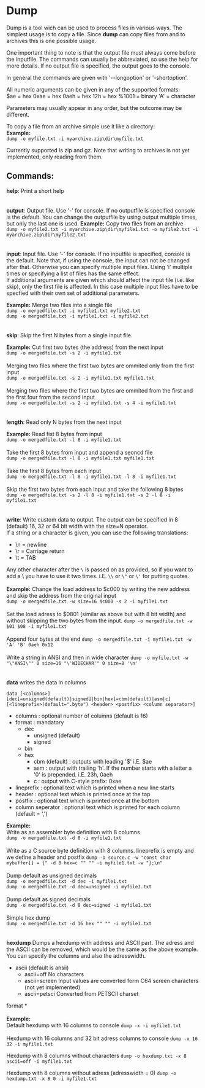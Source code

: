 # Dump

Dump is a tool wich can be used to process files in various ways. The simplest usage is to copy a file.
Since **dump** can copy files from and to archives this is one possible usage.

One important thing to note is that the output file must always come before the inputfile. The commands can usually be abbreviated, so use the help for more details. If no output file is specified, the output goes to the console.

In general the commands are given with '--longoption' or '-shortoption'.

All numeric arguments can be given in any of the supported formats:  
$ae = hex
0xae = hex
0aeh = hex
12h = hex
%1001 = binary
'A' = character

Parameters may usually appear in any order, but the outcome may be different.

To copy a file from an archive simple use it like a directory:  
**Example:**  
```dump -o myfile.txt -i myarchive.zip\dir\myfile.txt```

Currently supported is zip and gz.
Note that writing to archives is not yet implemented, only reading from them.

## Commands:  

**help**: Print a short help
<br>
<br>
<br>
**output**: Output file. Use '-' for console. If no outputfile is specified console is the default. You can change the outputfile by using output multiple times, but only the last one is used.
**Example:**  Copy two files from an archive  
```dump -o myfile2.txt -i myarchive.zip\dir\myfile1.txt -o myfile2.txt -i myarchive.zip\dir\myfile2.txt```
<br>
<br>
<br>
**input**: Input file. Use '-' for console. If no inputfile is specified, console is the default. Note that, if using the console, the input can not be changed after that. Otherwise you can specify multiple input files. Using 'i' multiple times or specifying a list of files has the same effect.  
If additional arguments are given which should affect the input file (i.e. like skip), only the first file is affected. In this case multiple input files have to be specfied with their own set of additional parameters.

**Example:**  Merge two files into a single file  
```dump -o mergedfile.txt -i myfile1.txt myfile2.txt```  
```dump -o mergedfile.txt -i myfile1.txt -i myfile2.txt```  
<br>
<br>
**skip**: Skip the first N bytes from a single input file.

**Example:**  Cut first two bytes (the address) from the next input  
```dump -o mergedfile.txt -s 2 -i myfile1.txt```  
<br>
Merging two files where the first two bytes are ommited only from the first input  
```dump -o mergedfile.txt -s 2 -i myfile1.txt myfile1.txt```  
<br>
Merging two files where the first two bytes are ommited from the first and the first four from the second input  
```dump -o mergedfile.txt -s 2 -i myfile1.txt -s 4 -i myfile1.txt```  
<br>
<br>
**length**: Read only N bytes from the next input

**Example:**  Read fist 8 bytes from input  
```dump -o mergedfile.txt -l 8 -i myfile1.txt```  
<br>
Take the first 8 bytes from input and append a seoncd file  
```dump -o mergedfile.txt -l 8 -i myfile1.txt myfile1.txt```  
<br>
Take the first 8 bytes from each input  
```dump -o mergedfile.txt -l 8 -i myfile1.txt -l 8 -i myfile1.txt```  
<br>
Skip the first two bytes from each input and take the following 8 bytes  
```dump -o mergedfile.txt -s 2 -l 8 -i myfile1.txt -s 2 -l 8 -i myfile1.txt```  
<br>
<br>
**write**: Write custom data to output. The output can be specified in 8 (default)
16, 32 or 64 bit width with the size=N operator.  
If a string or a character is given, you can use the following translations:  
* \n = newline
* \r = Carriage return
* \t = TAB

Any other character after the ```\``` is passed on as provided, so if you want to add a \ you
have to use it two times. i.E. ```\\``` or ```\"``` or ```\'``` for putting quotes.
<br>
<br>
**Example:**  Change the load address to $c000 by writing the new address and skip the address from the original input  
```dump -o mergedfile.txt -w size=16 $c000 -s 2 -i myfile1.txt```  
<br>
Set the load adress to $0801 (similar as above but with 8 bit width) and without skipping the two bytes from the input.
```dump -o mergedfile.txt -w $01 $08 -i myfile1.txt```  
<br>
Append four bytes at the end 
```dump -o mergedfile.txt -i myfile1.txt -w 'A' 'B' 0aeh 0x12```  
<br>
Write a string in ANSI and then in wide character
```dump -o myfile.txt -w "\"ANSI\"" 0 size=16 "\'WIDECHAR'" 0 size=8 '\n'```  
<br>
<br>
**data** writes the data in columns  

```data [<columns>] [dec[=unsigned(default)|signed]|bin|hex[=cbm(default)|asm|c] [<lineprefix>(default=".byte") <header> <postfix> <column separator>]```

* columns : optional number of columns (default is 16)
* format : mandatory
	* dec
		* unsigned (default)
		* signed
	* bin
	* hex
		* cbm (default) : outputs with leading '$' i.E. $ae
		* asm : output with trailing 'h'. If the number starts with a letter a '0' is prepended. i.E. 23h, 0aeh
		* c : output with C-style prefix: 0xae
* lineprefix : optional text which is printed when a new line starts
* header : optional text which is printed once at the top
* postfix : optional text which is printed once at the bottom
* column seperator : optional text which is printed for each column (default = ',')


**Example:**  
Write as an assembler byte definition with 8 columns  
```dump -o mergedfile.txt -d 8 -i myfile1.txt```  
<br>
Write as a C source byte definition with 8 columns. lineprefix
is empty and we define a header and postfix
```dump -o source.c -w "const char mybuffer[] = {" -d 8 hex=c "" "" -i myfile1.txt -w "};\n"```  
<br>
Dump default as unsigned decimals  
```dump -o mergedfile.txt -d dec -i myfile1.txt```  
```dump -o mergedfile.txt -d dec=unsigned -i myfile1.txt```  
<br>
Dump default as signed decimals  
```dump -o mergedfile.txt -d 8 dec=signed -i myfile1.txt```  
<br>
Simple hex dump  
```dump -o mergedfile.txt -d 16 hex "" "" -i myfile1.txt```  
<br>
<br>
**hexdump** Dumps a hexdump with address and ASCII part. The adress and the ASCII can be
removed, which would be the same as the above example.  
You can specify the columns and also the adresswidth.
* ascii (default is ansii)
  * ascii=off No characters
  * ascii=screen Input values are converted form C64 screen characters (not yet implemented)
  * ascii=petsci Converted from PETSCII charset

format
* 
<br>
<br>
**Example:**  
Default hexdump with 16 columns to console
```dump -x -i myfile1.txt```  
<br>
Hexdump with 16 columns and 32 bit adress columns to console
```dump -x 16 32 -i myfile1.txt```  

Hexdump with 8 columns without characters
```dump -o hexdump.txt -x 8 ascii=off -i myfile1.txt```  

Hexdump with 8 columns without adress (adresswidth = 0)
```dump -o hexdump.txt -x 8 0 -i myfile1.txt```  
